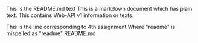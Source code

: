 This is the README.md text
This is a markdown document which has plain text.
This contains Web-API v1 information or texts.

This is the line corresponding to 4th assignment
Where "readme" is mispelled as "readme"
README.md
